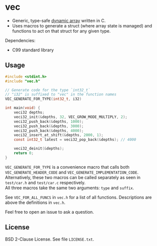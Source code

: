 # vec

- Generic, type-safe [dynamic array](https://en.wikipedia.org/wiki/Dynamic_array) written in C.
- Uses macros to generate a struct (where array state is managed) and functions to act on that struct for any given type.

Dependencies:
- C99 standard library

## Usage

```C
#include <stdint.h>
#include "vec.h"

// Generate code for the type `int32_t`
// "i32" is suffixed to "vec" in the function names
VEC_GENERATE_FOR_TYPE(int32_t, i32)

int main(void) {
    veci32 depths;
    veci32_init(&depths, 32, VEC_GROW_MODE_MULTIPLY, 2);
    veci32_push_back(&depths, 1000);
    veci32_push_back(&depths, 3000);
    veci32_push_back(&depths, 4000);
    veci32_insert_at_shift(&depths, 2000, 1);
    const int32_t latest = veci32_pop_back(&depths); // 4000

    veci32_deinit(&depths);
    return 0;
}
```

`VEC_GENERATE_FOR_TYPE` is a convenience macro that calls both
`VEC_GENERATE_HEADER_CODE` and `VEC_GENERATE_IMPLEMENTATION_CODE`.  
Alternatively, these two macros can be called separately
as seen in `test/car.h` and `test/car.c` respectively.  
All three macros take the same two arguments: `type` and `suffix`.

See `VEC_FOR_ALL_FUNCS` in `vec.h` for a list of all functions.
Descriptions are above the definitions in `vec.h`.

Feel free to open an issue to ask a question.

## License

BSD 2-Clause License. See file `LICENSE.txt`.
